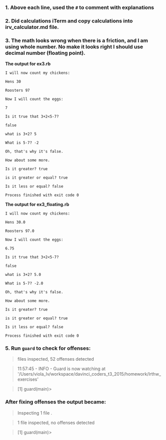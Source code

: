 ### 1. Above each line, used the **```#```** to comment with explanations

### 2. Did calculations iTerm and copy calculations into irv_calculator.md file.

### 3. The math looks wrong when there is a friction, and I am using whole number.  No make it looks right I should use decimal number (floating point).

**The output for ex3.rb**

    I will now count my chickens:

    Hens 30

    Roosters 97

    Now I will count the eggs:

    7

    Is it true that 3+2<5-7?

    false

    what is 3+2? 5

    What is 5-7? -2

    Oh, that's why it's false.

    How about some more.

    Is it greater? true

    is it greater or equal? true

    Is it less or equal? false

    Process finished with exit code 0

**The output for ex3_floating.rb**

    I will now count my chickens:

    Hens 30.0

    Roosters 97.0

    Now I will count the eggs:

    6.75

    Is it true that 3+2<5-7?

    false

    what is 3+2? 5.0

    What is 5-7? -2.0

    Oh, that's why it's false.

    How about some more.

    Is it greater? true

    is it greater or equal? true

    Is it less or equal? false

    Process finished with exit code 0

### 5. Run ```guard``` to check for offenses:
  
> files inspected, 52 offenses detected

> 11:57:45 - INFO - Guard is now watching at '/Users/viola_lv/workspace/davinci_coders_t3_2015/homework/lrthw_exercises'

> [1] guard(main)>

### After fixing offenses the output became:
 
> Inspecting 1 file
.

> 1 file inspected, no offenses detected

> [1] guard(main)>
